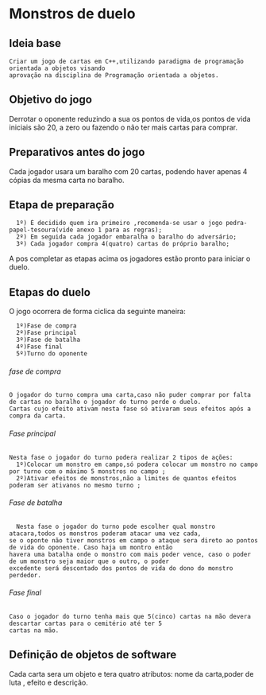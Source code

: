 # Monstros de duelo
## Ideia base
    Criar um jogo de cartas em C++,utilizando paradigma de programação orientada a objetos visando 
    aprovação na disciplina de Programação orientada a objetos.
## Objetivo do jogo
  Derrotar o oponente reduzindo a sua  os pontos de vida,os pontos de vida iniciais são 20, a zero ou fazendo o não ter mais cartas para comprar.
## Preparativos antes do jogo  
  Cada jogador usara um baralho com 20 cartas, podendo haver apenas 4 cópias da mesma carta no baralho.
## Etapa de preparação
```
  1º) É decidido quem ira primeiro ,recomenda-se usar o jogo pedra-papel-tesoura(vide anexo 1 para as regras);
  2º) Em seguida cada jogador embaralha o baralho do adversário;
  3º) Cada jogador compra 4(quatro) cartas do próprio baralho;
  ```
A pos completar as etapas acima os jogadores estão pronto para iniciar o duelo.
## Etapas do duelo
O jogo ocorrera de forma ciclica da seguinte maneira:
```
  1º)Fase de compra
  2º)Fase principal
  3º)Fase de batalha
  4º)Fase final
  5º)Turno do oponente
```
######  fase de compra
    O jogador do turno compra uma carta,caso não puder comprar por falta de cartas no baralho o jogador do turno perde o duelo.
    Cartas cujo efeito ativam nesta fase só ativaram seus efeitos após a compra da carta.
######  Fase principal
    Nesta fase o jogador do turno podera realizar 2 tipos de ações:
      1º)Colocar um monstro em campo,só podera colocar um monstro no campo por turno com o máximo 5 monstros no campo ;
      2º)Ativar efeitos de monstros,não a limites de quantos efeitos poderam ser ativanos no mesmo turno ;
######  Fase de batalha
      Nesta fase o jogador do turno pode escolher qual monstro atacara,todos os monstros poderam atacar uma vez cada,
    se o oponte não tiver monstros em campo o ataque sera direto ao pontos de vida do oponente. Caso haja um montro então 
    havera uma batalha onde o monstro com mais poder vence, caso o poder de um monstro seja maior que o outro, o poder 
    excedente será descontado dos pontos de vida do dono do monstro perdedor.
######  Fase final 
    Caso o jogador do turno tenha mais que 5(cinco) cartas na mão devera descartar cartas para o cemitério até ter 5 
    cartas na mão.   
## Definição de objetos de software
   Cada carta sera um objeto e tera quatro atributos: nome da carta,poder de luta , efeito e descrição.
